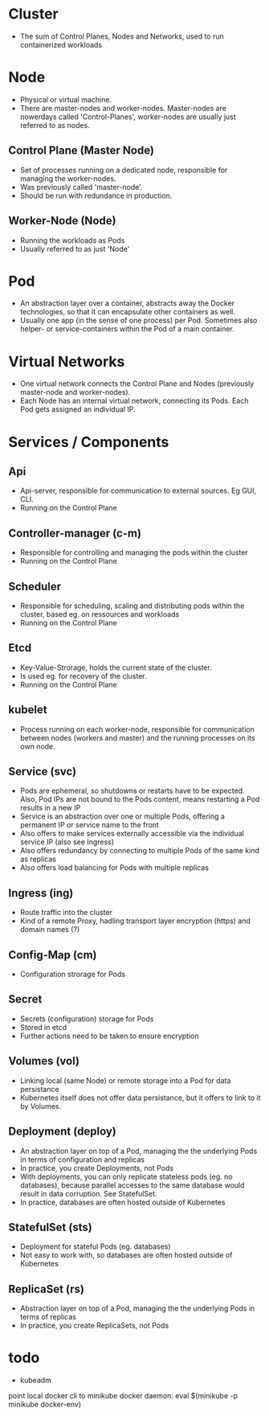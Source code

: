 # Cluster
- The sum of Control Planes, Nodes and Networks, used to run containerized workloads

# Node
- Physical or virtual machine.
- There are master-nodes and worker-nodes. Master-nodes are nowerdays called 'Control-Planes', worker-nodes are usually just referred to as nodes.

## Control Plane (Master Node)
- Set of processes running on a dedicated node, responsible for managing the worker-nodes.
- Was previously called 'master-node'.
- Should be run with redundance in production.

## Worker-Node (Node)
- Running the workloads as Pods
- Usually referred to as just 'Node'

# Pod
- An abstraction layer over a container, abstracts away the Docker technologies, so that it can encapsulate other containers as well.
- Usually one app (in the sense of one process) per Pod. Sometimes also helper- or service-containers within the Pod of a main container.

# Virtual Networks
- One virtual network connects the Control Plane and Nodes (previously master-node and worker-nodes).
- Each Node has an internal virtual network, connecting its Pods. Each Pod gets assigned an individual IP. 

# Services / Components

## Api
- Api-server, responsible for communication to external sources. Eg GUI, CLI.
- Running on the Control Plane

## Controller-manager (c-m)
- Responsible for controlling and managing the pods within the cluster
- Running on the Control Plane

## Scheduler
- Responsible for scheduling, scaling and distributing pods within the cluster, based eg. on ressources and workloads
- Running on the Control Plane

## Etcd
- Key-Value-Strorage, holds the current state of the cluster.
- Is used eg. for recovery of the cluster.
- Running on the Control Plane

## kubelet
- Process running on each worker-node, responsible for communication between nodes (workers and master) and the running processes on its own node. 

## Service (svc)
- Pods are ephemeral, so shutdowns or restarts have to be expected. Also, Pod IPs are not bound to the Pods content, means restarting a Pod results in a new IP
- Service is an abstraction over one or multiple Pods, offering a permanent IP or service name to the front
- Also offers to make services externally accessible via the individual service IP (also see Ingress)
- Also offers redundancy by connecting to multiple Pods of the same kind as replicas
- Also offers load balancing for Pods with multiple replicas

## Ingress (ing)
- Route traffic into the cluster
- Kind of a remote Proxy, hadling transport layer encryption (https) and domain names (?)

## Config-Map (cm)
- Configuration strorage for Pods

## Secret
- Secrets (configuration) storage for Pods
- Stored in etcd
- Further actions need to be taken to ensure encryption

## Volumes (vol)
- Linking local (same Node) or remote storage into a Pod for data persistance
- Kubernetes itself does not offer data persistance, but it offers to link to it by Volumes.

## Deployment (deploy)
- An abstraction layer on top of a Pod, managing the the underlying Pods in terms of configuration and replicas
- In practice, you create Deployments, not Pods
- With deployments, you can only replicate stateless pods (eg. no databases), because parallel accesses to the same database would result in data corruption. See StatefulSet.
- In practice, databases are often hosted outside of Kubernetes

## StatefulSet (sts)
- Deployment for stateful Pods (eg. databases)
- Not easy to work with, so databases are often hosted outside of Kubernetes

## ReplicaSet (rs)
- Abstraction layer on top of a Pod, managing the the underlying Pods in terms of replicas
- In practice, you create ReplicaSets, not Pods


# todo
- kubeadm


point local docker cli to minikube docker daemon:
eval $(minikube -p minikube docker-env)
